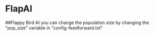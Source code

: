 # FlapAI

##Flappy Bird AI 
you can change the population size by changing the "pop_size" variable in "config-feedforward.txt"

